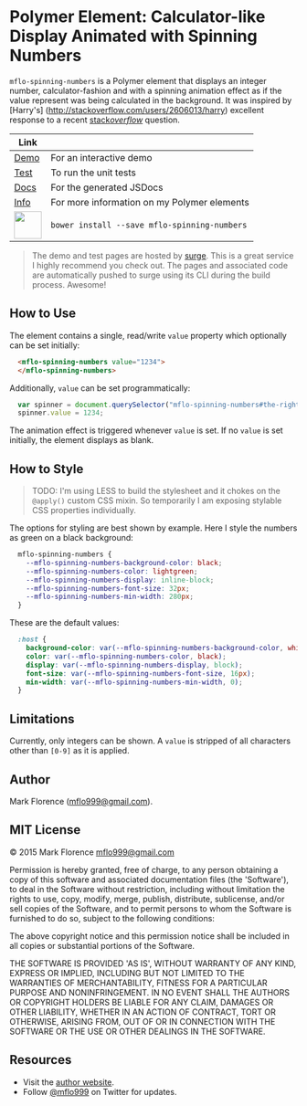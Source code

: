 # Polymer Element: Calculator-like Display Animated with Spinning Numbers

```mflo-spinning-numbers``` is a Polymer element that displays an integer number,
calculator-fashion and with a spinning animation effect as if the value
represent was being calculated in the background. It was inspired by [Harry's]
(http://stackoverflow.com/users/2606013/harry) excellent response to a recent
[stack*overflow*](http://stackoverflow.com/questions/27956723/css-animation-number-increment-effect)
question.

| Link |  |
|---|---|
| [Demo](http://mflo-spinning-numbers.surge.sh/demo.html) | For an interactive demo |
| [Test](http://mflo-spinning-numbers.surge.sh/test.html) | To run the unit tests |
| [Docs](http://mflo.io/mflo-polymer-components/jsdoc/mflo-spinning-numbers/0.0.1/index.html) | For the generated JSDocs |
| [Info](http://mflo.io/mflo-polymer-components/) | For more information on my Polymer elements |
| <img src="http://mflo.io/public/screenshots/bower.png" width="48"> | ```bower install --save mflo-spinning-numbers``` |

> The demo and test pages are hosted by [surge](surge.sh). This is a great service I highly recommend you check out. The pages and associated code are automatically pushed to surge using its CLI during the build process. Awesome!


## How to Use

The element contains a single, read/write ```value``` property which optionally can be set initially:

```html
  <mflo-spinning-numbers value="1234">
  </mflo-spinning-numbers>
```

Additionally, ```value``` can be set programmatically:

```javascript
  var spinner = document.querySelector("mflo-spinning-numbers#the-right-one");
  spinner.value = 1234;
```

The animation effect is triggered whenever ```value``` is set. If no ```value``` is set initially,
the element displays as blank.


## How to Style

> TODO: I'm using LESS to build the stylesheet and it chokes on the ```@apply()``` custom CSS
mixin. So temporarily I am exposing stylable CSS properties individually.

The options for styling are best shown by example. Here I style the numbers as green on a
black background:

```css
  mflo-spinning-numbers {
    --mflo-spinning-numbers-background-color: black;
    --mflo-spinning-numbers-color: lightgreen;
    --mflo-spinning-numbers-display: inline-block;
    --mflo-spinning-numbers-font-size: 32px;
    --mflo-spinning-numbers-min-width: 280px;
  }
```

These are the default values:

```css
  :host {
    background-color: var(--mflo-spinning-numbers-background-color, white);
    color: var(--mflo-spinning-numbers-color, black);
    display: var(--mflo-spinning-numbers-display, block);
    font-size: var(--mflo-spinning-numbers-font-size, 16px);
    min-width: var(--mflo-spinning-numbers-min-width, 0);
  }
```


## Limitations

Currently, only integers can be shown. A ```value``` is stripped of all characters other
than ```[0-9]``` as it is applied.



## Author

Mark Florence (mflo999@gmail.com).


## MIT License

&copy; 2015 Mark Florence <mflo999@gmail.com>

Permission is hereby granted, free of charge, to any person obtaining
a copy of this software and associated documentation files (the
'Software'), to deal in the Software without restriction, including
without limitation the rights to use, copy, modify, merge, publish,
distribute, sublicense, and/or sell copies of the Software, and to
permit persons to whom the Software is furnished to do so, subject to
the following conditions:

The above copyright notice and this permission notice shall be
included in all copies or substantial portions of the Software.

THE SOFTWARE IS PROVIDED 'AS IS', WITHOUT WARRANTY OF ANY KIND,
EXPRESS OR IMPLIED, INCLUDING BUT NOT LIMITED TO THE WARRANTIES OF
MERCHANTABILITY, FITNESS FOR A PARTICULAR PURPOSE AND NONINFRINGEMENT.
IN NO EVENT SHALL THE AUTHORS OR COPYRIGHT HOLDERS BE LIABLE FOR ANY
CLAIM, DAMAGES OR OTHER LIABILITY, WHETHER IN AN ACTION OF CONTRACT,
TORT OR OTHERWISE, ARISING FROM, OUT OF OR IN CONNECTION WITH THE
SOFTWARE OR THE USE OR OTHER DEALINGS IN THE SOFTWARE.


## Resources

- Visit the [author website](http://mflo.io).
- Follow [@mflo999](https://twitter.com/#!/mflo999) on Twitter for updates.
